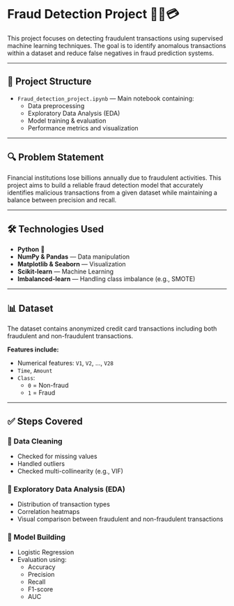 # Fraud Detection Project 🕵️‍♀️💳

This project focuses on detecting fraudulent transactions using supervised machine learning techniques. The goal is to identify anomalous transactions within a dataset and reduce false negatives in fraud prediction systems.

---

## 📂 Project Structure

- `Fraud_detection_project.ipynb` — Main notebook containing:
  - Data preprocessing  
  - Exploratory Data Analysis (EDA)  
  - Model training & evaluation  
  - Performance metrics and visualization  

---

## 🔍 Problem Statement

Financial institutions lose billions annually due to fraudulent activities. This project aims to build a reliable fraud detection model that accurately identifies malicious transactions from a given dataset while maintaining a balance between precision and recall.

---

## 🛠️ Technologies Used

- **Python** 🐍  
- **NumPy & Pandas** — Data manipulation  
- **Matplotlib & Seaborn** — Visualization  
- **Scikit-learn** — Machine Learning  
- **Imbalanced-learn** — Handling class imbalance (e.g., SMOTE)  

---

## 📊 Dataset

The dataset contains anonymized credit card transactions including both fraudulent and non-fraudulent transactions.

**Features include:**
- Numerical features: `V1`, `V2`, ..., `V28`  
- `Time`, `Amount`  
- `Class`:  
  - `0` = Non-fraud  
  - `1` = Fraud  

---

## ✅ Steps Covered

### 📌 Data Cleaning
- Checked for missing values  
- Handled outliers  
- Checked multi-collinearity (e.g., VIF)  

### 📌 Exploratory Data Analysis (EDA)
- Distribution of transaction types  
- Correlation heatmaps  
- Visual comparison between fraudulent and non-fraudulent transactions  

### 📌 Model Building
- Logistic Regression  
- Evaluation using:
  - Accuracy
  - Precision
  - Recall
  - F1-score
  - AUC  

